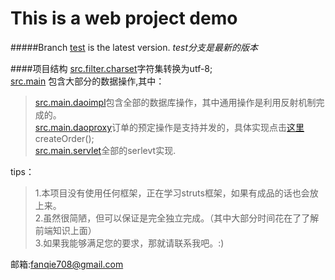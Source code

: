 This is a web project demo
===========================
#####Branch [test](https://github.com/Fanqie123/fanqie/tree/test) is the latest version.
*test分支是最新的版本*

####项目结构
[src.filter.charset](https://github.com/Fanqie123/fanqie/blob/test/src/filter/CharSet.java)字符集转换为utf-8;     
[src.main](https://github.com/Fanqie123/fanqie/tree/test/src/main) 包含大部分的数据操作,其中：                   
>[src.main.daoimpl](https://github.com/Fanqie123/fanqie/blob/test/src/main/DAOImpl.java)包含全部的数据库操作，其中通用操作是利用反射机制完成的。          
>[src.main.daoproxy](https://github.com/Fanqie123/fanqie/blob/test/src/main/DAOProxy.java)订单的预定操作是支持并发的，具体实现点击[这里](https://github.com/Fanqie123/fanqie/blob/test/src/main/DAOProxy.java)createOrder();       
>[src.main.servlet](https://github.com/Fanqie123/fanqie/tree/test/src/Servlet)全部的serlevt实现.

tips：     
>1.本项目没有使用任何框架，正在学习struts框架，如果有成品的话也会放上来。           
>2.虽然很简陋，但可以保证是完全独立完成。（其中大部分时间花在了了解前端知识上面）  
>3.如果我能够满足您的要求，那就请联系我吧。:)

邮箱:fanqie708@gmail.com
